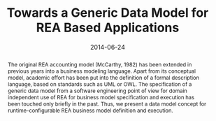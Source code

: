 ---
abstract: The original REA accounting model (McCarthy, 1982) has been extended in
  previous years into a business modeling language. Apart from its conceptual model,
  academic effort has been put into the definition of a formal description language,
  based on standards such as UML or OWL. The specification of a generic data model
  from a software engineering point of view for domain independent use of REA for
  business model specification and execution has been touched only briefly in the
  past. Thus, we present a data model concept for runtime-configurable REA business
  model definition and execution.
authors:
- Bernhard Wally
- Christian Huemer
date: '2014-06-24'
featured: false
links:
- name: Publik
  url: https://publik.tuwien.ac.at/showentry.php?ID=237351&lang=1
publication_types:
- '0'
publishDate: '2014-06-24'
title: Towards a Generic Data Model for REA Based Applications
url_pdf: http://publik.tuwien.ac.at/files/PubDat_237351.pdf
---